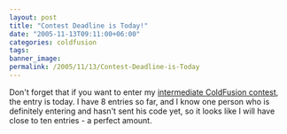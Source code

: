 ```yaml
---
layout: post
title: "Contest Deadline is Today!"
date: "2005-11-13T09:11:00+06:00"
categories: coldfusion 
tags: 
banner_image: 
permalink: /2005/11/13/Contest-Deadline-is-Today
---
```


Don't forget that if you want to enter my <a href="http://ray.camdenfamily.com/index.cfm/2005/10/30/Intermediate-ColdFusion-Contest">intermediate ColdFusion contest</a>, the entry is today. I have 8 entries so far, and I know one person who is definitely entering and hasn't sent his code yet, so it looks like I will have close to ten entries - a perfect amount.